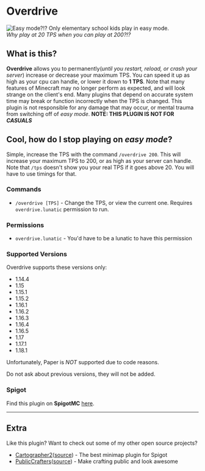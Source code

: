 # **Overdrive**
![Easy mode?!? Only elementary school kids play in easy mode.](https://i.ytimg.com/vi/aEIKunHflIo/hqdefault.jpg)  
*Why play at 20 TPS when you can play at 200?!?*

## **What is this?**
**Overdrive** allows you to permanently(*until you restart, reload, or crash your server*) increase or decrease your maximum TPS. You can speed it up as high as your cpu can handle, or lower it down to **1 TPS**. Note that many features of Minecraft may no longer perform as expected, and will look strange on the client's end. Many plugins that depend on accurate system time may break or function incorrectly when the TPS is changed. This plugin is not responsible for any damage that may occur, or mental trauma from switching off of *easy mode*. **NOTE: THIS PLUGIN IS NOT FOR** ***CASUALS***

## **Cool, how do I stop playing on *easy mode*?**
Simple, increase the TPS with the command `/overdrive 200`. This will increase your maximum TPS to 200, or as high as your server can handle. Note that `/tps` doesn't show you your real TPS if it goes above 20. You will have to use timings for that.

### Commands
- `/overdrive [TPS]` - Change the TPS, or view the current one. Requires `overdrive.lunatic` permission to run.

### Permissions
- `overdrive.lunatic` - You'd have to be a lunatic to have this permission

### Supported Versions
Overdrive supports these versions only:
- 1.14.4
- 1.15
- 1.15.1
- 1.15.2
- 1.16.1
- 1.16.2
- 1.16.3
- 1.16.4
- 1.16.5
- 1.17
- 1.17.1
- 1.18.1    

Unfortunately, Paper is *NOT* supported due to code reasons.

Do not ask about previous versions, they will not be added.  

### Spigot
Find this plugin on **SpigotMC** [here](https://www.spigotmc.org/resources/73779/).

---
## **Extra**
Like this plugin? Want to check out some of my other open source projects?
- [Cartographer2](https://www.spigotmc.org/resources/46922/)([source](https://github.com/BananaPuncher714/Cartographer2)) - The best minimap plugin for Spigot
- [PublicCrafters](https://www.spigotmc.org/resources/50686/)([source](https://github.com/BananaPuncher714/PublicCrafters)) - Make crafting public and look awesome